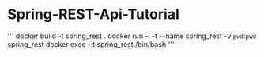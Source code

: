 # Spring-REST-Api-Tutorial

'''
docker build -t spring_rest .
docker run -i -t --name spring_rest -v `pwd`:`pwd` spring_rest
docker exec -it spring_rest /bin/bash
'''
